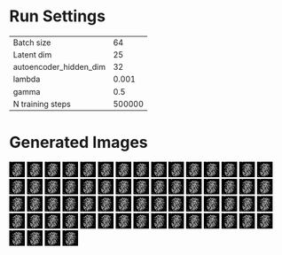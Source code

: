 # Run Settings
| | |
| - | - |
| Batch size | 64 |
| Latent dim | 25 |
| autoencoder_hidden_dim | 32 |
| lambda | 0.001 |
| gamma | 0.5 |
| N training steps | 500000 |
# Generated Images
![alt text](imgs/img0.png)
![alt text](imgs/img1.png)
![alt text](imgs/img2.png)
![alt text](imgs/img3.png)
![alt text](imgs/img4.png)
![alt text](imgs/img5.png)
![alt text](imgs/img6.png)
![alt text](imgs/img7.png)
![alt text](imgs/img8.png)
![alt text](imgs/img9.png)
![alt text](imgs/img10.png)
![alt text](imgs/img11.png)
![alt text](imgs/img12.png)
![alt text](imgs/img13.png)
![alt text](imgs/img14.png)
![alt text](imgs/img15.png)
![alt text](imgs/img16.png)
![alt text](imgs/img17.png)
![alt text](imgs/img18.png)
![alt text](imgs/img19.png)
![alt text](imgs/img20.png)
![alt text](imgs/img21.png)
![alt text](imgs/img22.png)
![alt text](imgs/img23.png)
![alt text](imgs/img24.png)
![alt text](imgs/img25.png)
![alt text](imgs/img26.png)
![alt text](imgs/img27.png)
![alt text](imgs/img28.png)
![alt text](imgs/img29.png)
![alt text](imgs/img30.png)
![alt text](imgs/img31.png)
![alt text](imgs/img32.png)
![alt text](imgs/img33.png)
![alt text](imgs/img34.png)
![alt text](imgs/img35.png)
![alt text](imgs/img36.png)
![alt text](imgs/img37.png)
![alt text](imgs/img38.png)
![alt text](imgs/img39.png)
![alt text](imgs/img40.png)
![alt text](imgs/img41.png)
![alt text](imgs/img42.png)
![alt text](imgs/img43.png)
![alt text](imgs/img44.png)
![alt text](imgs/img45.png)
![alt text](imgs/img46.png)
![alt text](imgs/img47.png)
![alt text](imgs/img48.png)
![alt text](imgs/img49.png)
![alt text](imgs/img50.png)
![alt text](imgs/img51.png)
![alt text](imgs/img52.png)
![alt text](imgs/img53.png)
![alt text](imgs/img54.png)
![alt text](imgs/img55.png)
![alt text](imgs/img56.png)
![alt text](imgs/img57.png)
![alt text](imgs/img58.png)
![alt text](imgs/img59.png)
![alt text](imgs/img60.png)
![alt text](imgs/img61.png)
![alt text](imgs/img62.png)
![alt text](imgs/img63.png)
